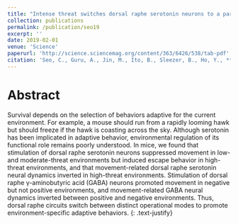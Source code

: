 ```yaml
---
title: "Intense threat switches dorsal raphe serotonin neurons to a paradoxical operational mode"
collection: publications
permalink: /publication/seo19
excerpt: ''
date: 2019-02-01
venue: 'Science'
paperurl: 'http://science.sciencemag.org/content/363/6426/538/tab-pdf'
citation: 'Seo, C., Guru, A., Jin, M., Ito, B., Sleezer, B., Ho, Y., **Wang, E.**, Boada, C., Krupa, N., Kullakanda, D., Shen, C. and Warden, M. Intense threat switches dorsal raphe serotonin neurons to a paradoxical operational mode. Science, 2019; 363 (6426): 538'
---
```

Abstract
=======
Survival depends on the selection of behaviors adaptive for the current environment. For example, a mouse should run from a rapidly looming hawk but should freeze if the hawk is coasting across the sky. Although serotonin has been implicated in adaptive behavior, environmental regulation of its functional role remains poorly understood. In mice, we found that stimulation of dorsal raphe serotonin neurons suppressed movement in low- and moderate-threat environments but induced escape behavior in high-threat environments, and that movement-related dorsal raphe serotonin neural dynamics inverted in high-threat environments. Stimulation of dorsal raphe γ-aminobutyric acid (GABA) neurons promoted movement in negative but not positive environments, and movement-related GABA neural dynamics inverted between positive and negative environments. Thus, dorsal raphe circuits switch between distinct operational modes to promote environment-specific adaptive behaviors.
{: .text-justify}
